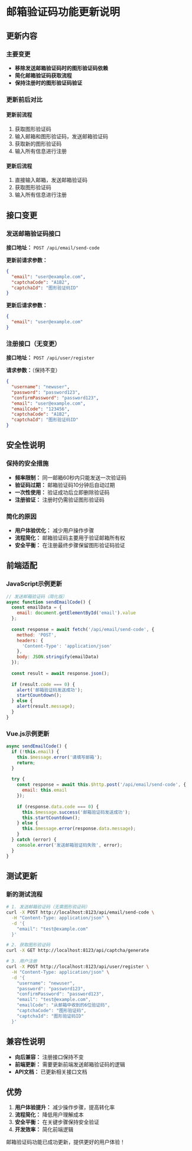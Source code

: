 # 邮箱验证码功能更新说明

## 更新内容

### 主要变更
- **移除发送邮箱验证码时的图形验证码依赖**
- **简化邮箱验证码获取流程**
- **保持注册时的图形验证码验证**

### 更新前后对比

#### 更新前流程
1. 获取图形验证码
2. 输入邮箱和图形验证码，发送邮箱验证码
3. 获取新的图形验证码
4. 输入所有信息进行注册

#### 更新后流程
1. 直接输入邮箱，发送邮箱验证码
2. 获取图形验证码
3. 输入所有信息进行注册

## 接口变更

### 发送邮箱验证码接口

**接口地址：** `POST /api/email/send-code`

**更新前请求参数：**
```json
{
  "email": "user@example.com",
  "captchaCode": "A1B2",
  "captchaId": "图形验证码ID"
}
```

**更新后请求参数：**
```json
{
  "email": "user@example.com"
}
```

### 注册接口（无变更）

**接口地址：** `POST /api/user/register`

**请求参数：**（保持不变）
```json
{
  "username": "newuser",
  "password": "password123",
  "confirmPassword": "password123",
  "email": "user@example.com",
  "emailCode": "123456",
  "captchaCode": "A1B2",
  "captchaId": "图形验证码ID"
}
```

## 安全性说明

### 保持的安全措施
- **频率限制：** 同一邮箱60秒内只能发送一次验证码
- **验证码过期：** 邮箱验证码10分钟后自动过期
- **一次性使用：** 验证成功后立即删除验证码
- **注册验证：** 注册时仍需验证图形验证码

### 简化的原因
- **用户体验优化：** 减少用户操作步骤
- **流程简化：** 邮箱验证码主要用于验证邮箱所有权
- **安全平衡：** 在注册最终步骤保留图形验证码验证

## 前端适配

### JavaScript示例更新

```javascript
// 发送邮箱验证码（简化版）
async function sendEmailCode() {
  const emailData = {
    email: document.getElementById('email').value
  };
  
  const response = await fetch('/api/email/send-code', {
    method: 'POST',
    headers: {
      'Content-Type': 'application/json'
    },
    body: JSON.stringify(emailData)
  });
  
  const result = await response.json();
  
  if (result.code === 0) {
    alert('邮箱验证码发送成功');
    startCountdown();
  } else {
    alert(result.message);
  }
}
```

### Vue.js示例更新

```javascript
async sendEmailCode() {
  if (!this.email) {
    this.$message.error('请填写邮箱');
    return;
  }
  
  try {
    const response = await this.$http.post('/api/email/send-code', {
      email: this.email
    });
    
    if (response.data.code === 0) {
      this.$message.success('邮箱验证码发送成功');
      this.startCountdown();
    } else {
      this.$message.error(response.data.message);
    }
  } catch (error) {
    console.error('发送邮箱验证码失败', error);
  }
}
```

## 测试更新

### 新的测试流程

```bash
# 1. 发送邮箱验证码（无需图形验证码）
curl -X POST http://localhost:8123/api/email/send-code \
  -H "Content-Type: application/json" \
  -d '{
    "email": "test@example.com"
  }'

# 2. 获取图形验证码
curl -X GET http://localhost:8123/api/captcha/generate

# 3. 用户注册
curl -X POST http://localhost:8123/api/user/register \
  -H "Content-Type: application/json" \
  -d '{
    "username": "newuser",
    "password": "password123",
    "confirmPassword": "password123",
    "email": "test@example.com",
    "emailCode": "从邮箱中收到的6位验证码",
    "captchaCode": "图形验证码",
    "captchaId": "图形验证码ID"
  }'
```

## 兼容性说明

- **向后兼容：** 注册接口保持不变
- **前端更新：** 需要更新前端发送邮箱验证码的逻辑
- **API文档：** 已更新相关接口文档

## 优势

1. **用户体验提升：** 减少操作步骤，提高转化率
2. **流程简化：** 降低用户理解成本
3. **安全平衡：** 在关键步骤保持安全验证
4. **开发效率：** 简化前端逻辑

邮箱验证码功能已成功更新，提供更好的用户体验！ 